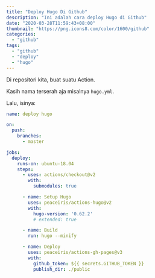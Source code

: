 ```yaml
---
title: "Deploy Hugo Di Github"
description: "Ini adalah cara deploy Hugo di Github"
date: "2020-03-28T11:59:43+08:00"
thumbnail: "https://png.icons8.com/color/1600/github"
categories:
  - "github"
tags:
  - "github"
  - "deploy"
  - "hugo"
---
```


Di repositori kita, buat suatu Action.

Kasih nama terserah aja misalnya `hugo.yml`.

Lalu, isinya:

```yaml
name: deploy hugo

on:
  push:
    branches:
      - master

jobs:
  deploy:
    runs-on: ubuntu-18.04
    steps:
      - uses: actions/checkout@v2
        with:
          submodules: true

      - name: Setup Hugo
        uses: peaceiris/actions-hugo@v2
        with:
          hugo-version: '0.62.2'
          # extended: true

      - name: Build
        run: hugo --minify

      - name: Deploy
        uses: peaceiris/actions-gh-pages@v3
        with:
          github_token: ${{ secrets.GITHUB_TOKEN }}
          publish_dir: ./public
```